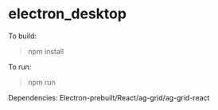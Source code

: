 # electron_desktop

To build:

>npm install

To run:

>npm run


Dependencies: Electron-prebuilt/React/ag-grid/ag-grid-react
